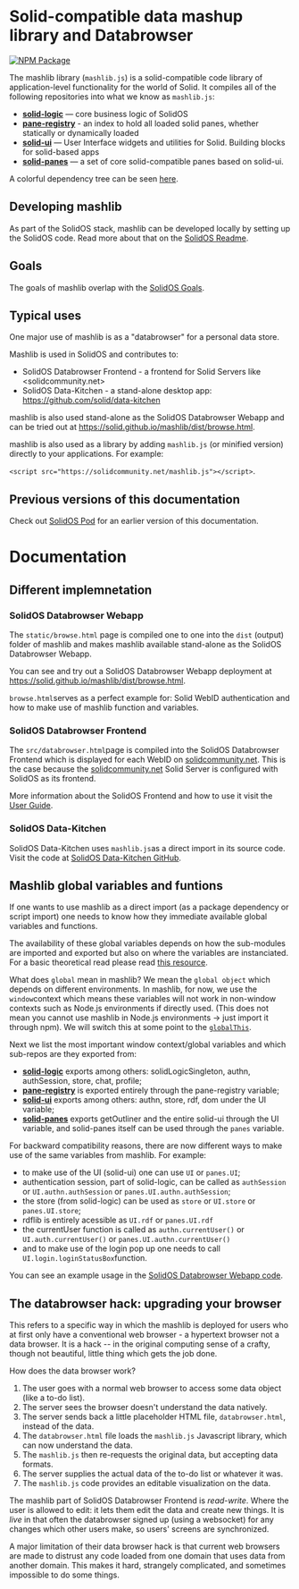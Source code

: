 # Solid-compatible data mashup library and Databrowser

[![NPM Package](https://img.shields.io/npm/v/mashlib.svg)](https://www.npmjs.com/package/mashlib)

The mashlib library (`mashlib.js`) is a solid-compatible code library of application-level functionality for the world of Solid. It compiles all of the following repositories into what we know as `mashlib.js`:
- [**solid-logic**](https://github.com/solid/solid-logic) — core business logic of SolidOS
- [**pane-registry**](https://github.com/solid/pane-registry) - an index to hold all loaded solid panes, whether statically or dynamically loaded
- [**solid-ui**](https://github.com/solid/solid-ui) — User Interface widgets and utilities for Solid. Building blocks for solid-based apps
- [**solid-panes**](https://github.com/solid/solid-panes) — a set of core solid-compatible panes based on solid-ui.

A colorful dependency tree can be seen [here](https://github.com/solid/solidos/blob/main/documentation/solidos_dependencies.svg).

## Developing mashlib

As part of the SolidOS stack, mashlib can be developed locally by setting up the SolidOS code. Read more about that on the [SolidOS Readme](https://github.com/solid/solidos#-getting-started-with-the-solidos-code).

## Goals

The goals of mashlib overlap with the [SolidOS Goals](https://solidos.solidcommunity.net/Team/docs/SolidOSNorthStar.html).

## Typical uses

One major use of mashlib is as a "databrowser" for a personal data store.

Mashlib is used in SolidOS and contributes to:

- SolidOS Databrowser Frontend - a frontend for Solid Servers like <solidcommunity.net>
- SolidOS Data-Kitchen - a stand-alone desktop app: <https://github.com/solid/data-kitchen>

mashlib is also used stand-alone as the SolidOS Databrowser Webapp and can be tried out at <https://solid.github.io/mashlib/dist/browse.html>.

mashlib is also used as a library by adding `mashlib.js` (or minified version) directly to your applications. For example:

`<script src="https://solidcommunity.net/mashlib.js"></script>`.

## Previous versions of this documentation

Check out [SolidOS Pod](https://solidos.solidcommunity.net/Team/docs/solidos.html) for an earlier version of this documentation.

# Documentation

## Different implemnetation

### SolidOS Databrowser Webapp

The `static/browse.html` page is compiled one to one into the `dist` (output) folder of mashlib and makes mashlib available stand-alone as the SolidOS Databrowser Webapp.

You can see and try out a SolidOS Databrowser Webapp deployment at <https://solid.github.io/mashlib/dist/browse.html>.

`browse.html`serves as a perfect example for: Solid WebID authentication and how to make use of mashlib function and variables. 

### SolidOS Databrowser Frontend

The `src/databrowser.html`page is compiled into the SolidOS Databrowser Frontend which is displayed for each WebID on [solidcommunity.net](https://solidcommunity.net/). This is the case because the [solidcommunity.net](https://solidcommunity.net/) Solid Server is configured with SolidOS as its frontend.

More information about the SolidOS Frontend and how to use it visit the [User Guide](https://github.com/solid/userguide).

### SolidOS Data-Kitchen

SolidOS Data-Kitchen uses `mashlib.js`as a direct import in its source code. Visit the code at [SolidOS Data-Kitchen GitHub](https://github.com/solid/data-kitchen).

## Mashlib global variables and funtions

If one wants to use mashlib as a direct import (as a package dependency or script import) one needs to know how they immediate available global variables and functions.

The availability of these global variables depends on how the sub-modules are imported and exported but also on where the variables are instanciated. For a basic theoretical read please read [this resource](https://www.javatpoint.com/javascript-global-variable).

What does `global` mean in mashlib? We mean the `global object` which depends on different environments. In mashlib, for now, we use the `window`context which means these variables will not work in non-window contexts such as Node.js environments if directly used. (This does not mean you cannot use mashlib in Node.js environments -> just import it through npm). We will switch this at some point to the [`globalThis`](https://developer.mozilla.org/en-US/docs/Web/JavaScript/Reference/Global_Objects/globalThis).

Next we list the most important window context/global variables and which sub-repos are they exported from:

- [**solid-logic**](https://github.com/solid/solid-logic/blob/f606b31382a416ee6188930c3ca05cb4ae73cbda/src/index.ts#L29) exports among others: solidLogicSingleton, authn, authSession, store, chat, profile;
- [**pane-registry**](https://github.com/solid/pane-registry) is exported entirely through the pane-registry variable;
- [**solid-ui**](https://github.com/solid/solid-ui/blob/c5a8888d6cb61363bc0445be007e3c96de593338/src/index.ts#L79) exports among others: authn, store, rdf, dom under the UI variable;
- [**solid-panes**](https://github.com/solid/solid-panes/blob/033f48f8987364cb131455b13e8b0637da95a5ab/src/index.ts#L53) exports getOutliner and the entire solid-ui through the UI variable, and solid-panes itself can be used through the `panes` variable.

For backward compatibility reasons, there are now different ways to make use of the same variables from mashlib. For example:

- to make use of the UI (solid-ui) one can use `UI` or `panes.UI`;
- authentication session, part of solid-logic, can be called as `authSession` or `UI.authn.authSession` or `panes.UI.authn.authSession`;
- the store (from solid-logic) can be used as `store` or `UI.store` or `panes.UI.store`;
- rdflib is entirely acessible as `UI.rdf` or `panes.UI.rdf`
- the currentUser function is called as `authn.currentUser()` or `UI.auth.currentUser()` or `panes.UI.authn.currentUser()`
- and to make use of the login pop up one needs to call `UI.login.loginStatusBox`function.

You can see an example usage in the [SolidOS Databrowser Webapp code](https://github.com/solid/mashlib/blob/main/static/browse.html#L11).

## The databrowser hack: upgrading your browser

This refers to a specific way in which the mashlib is deployed for users who at first only have a conventional web browser - a hypertext browser not a data browser.  It is a hack -- in the original computing sense of a crafty, though not beautiful, little thing which gets the job done.

How does the data browser work?

1. The user goes with a normal web browser to access some data object (like a to-do list).
1. The server sees the browser doesn't understand the data natively.
1. The server sends back a little placeholder HTML file, `databrowser.html`, instead of the data.
1. The `databrowser.html` file loads the `mashlib.js` Javascript library, which can now understand the data.
1. The `mashlib.js` then re-requests the original data, but accepting data formats.
1. The server supplies the actual data of the to-do list or whatever it was.
1. The `mashlib.js` code provides an editable visualization on the data.

The mashlib part of SolidOS Databrowser Frontend is *read-write*. Where the user is allowed to edit: it lets them edit the data and create new things. It is *live* in that often the databrowser signed up (using a websocket) for any changes which other users make, so users' screens are synchronized.

A major limitation of their data browser hack is that current web browsers are made to distrust any code loaded from one domain that uses data from another domain. This makes it hard, strangely complicated, and sometimes impossible to do some things.
